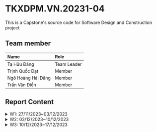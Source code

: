 # TKXDPM.VN.20231-04

This is a Capstone's source code for Software Design and Construction project

## Team member

| Name           | Role        |
| :------------- | :---------- |
| Tạ Hữu Đăng    | Team Leader |
| Trịnh Quốc Đạt | Member      |
| Ngô Hoàng Hải Đăng  | Member      |
| Trần Văn Điền  | Member      |


## Report Content

<details>
  <summary>W1: 27/11/2023~03/12/2023 </summary>
<br>
<details>
<summary>Tạ Hữu Đăng</summary>
<br>

- Assigned tasks:
  - Find content coupling
  - Find common coupling
  - ...

- Implementation details:
  - Pull Request(s): [https://github.com/dangtahuu/TKXDPM.KHMT.20231-04/pull/1]()
  - Specific implementation details: Find content and common coupling in the code base but didn't find anything

</details>

<details>
<summary>Trịnh Quốc Đạt</summary>
<br>

- Assigned tasks:
  - Find Control coupling: 

- Implementation details:
  - Pull Request(s): https://github.com/dangtahuu/TKXDPM.KHMT.20231-04/pull/2()
  - Specific implementation details:

    -Trong CartScreenHandler.java:
    
      - Phương thức **CartScreenHandle(...)** có thể được xác định mức độ coupling như sau:

        -**Control Coupling**: Gọi **homeScreenHandler.show()** khi hình ảnh aimsImage được click và gọi **requestToPlaceOrder()** khi nút **btnPlaceOrder** được click.

        -**Data Coupling**: Sử dụng dữ liệu từ **"assets/images/Logo.png"** để hiển thị hình ảnh. 

        -**Content Coupling**: Có mức độ coupling với nội dung của phương thức **homeScreenHandler.show()** và **requestToPlaceOrder()**.
      
      - Phương thức **getBController()** có thể được xác định mức độ coupling như sau:

        -**Data Coupling**: Ép kiểu kết quả của **super.getBController()** thành **ViewCartController**. 

        -**Content Coupling**: Có mức độ coupling với nội dung của lớp cơ sở (superclass) mà **getBController** kế thừa. 

      - Phương thức **requestToViewCart(...)** có thể được xác định mức độ coupling như sau:

        -**Control Coupling**: Gọi **setPreviousScreen(prevScreen)** để thiết lập giá trị cho **previousScreen**. 

        -**Data Coupling**: Gọi **setPreviousScreen(prevScreen)** để thiết lập giá trị cho **previousScreen**. 

        -**Content Coupling**: Có mức độ coupling với nội dung của phương thức **getBController().checkAvailabilityOfProduct()**. 

      - Phương thức **requestToPlaceOrder()** có thể được xác định mức độ coupling như sau:

        -**Control Coupling**: Gọi **placeOrderController.getListCartMedia().size()** để kiểm tra kích thước danh sách phương tiện trong giỏ hàng.

        -**Data Coupling**: Gọi **placeOrderController.getListCartMedia().size()** để kiểm tra kích thước danh sách phương tiện trong giỏ hàng.

        -**Content Coupling**: Có mức độ coupling với nội dung của các phương thức trong **PlaceOrderController** như **placeOrderController**.**getListCartMedia()**, **placeOrderController.placeOrder()**, và **placeOrderController.createOrder()**.

      - Phương thức **updateCart()** có thể được xác định mức độ coupling như sau:

        -**Control Coupling**: Gọi **getBController().checkAvailabilityOfProduct()** để kiểm tra sự có sẵn của sản phẩm. 

        -**Data Coupling**: Gọi **getBController().checkAvailabilityOfProduct()** để kiểm tra sự có sẵn của sản phẩm. Gọi **displayCartWithMediaAvailability()** để hiển thị giỏ hàng.

        -**Content Coupling**: Có mức độ coupling với nội dung của phương thức **getBController().checkAvailabilityOfProduct()**.

      - Phương thức **updateCartAmount()** có thể được xác định mức độ coupling như sau:

        -**Control Coupling**: Gọi **getBController().getCartSubtotal()** để lấy dữ liệu về tổng cộng giỏ hàng.

        -**Data Coupling**: Gọi **getBController().getCartSubtotal()** để lấy dữ liệu về tổng cộng giỏ hàng

        -**Content Coupling**: Có mức độ coupling với nội dung của phương thức **getBController().getCartSubtotal()**.

      - Phương thức **displayCartWithMediaAvailability()** có thể được xác định mức độ coupling như sau:

        -**Control Coupling**: Gọi **getBController().getListCartMedia()** để lấy danh sách phương tiện trong giỏ hàng sau khi kiểm tra sự có sẵn. 

        -**Data Coupling**: Gọi **getBController().getListCartMedia()** để lấy danh sách phương tiện trong giỏ hàng sau khi kiểm tra sự có sẵn.

        -**Content Coupling**: Có mức độ coupling với nội dung của lớp **MediaHandler**, đặc biệt là khi tạo một đối tượng **MediaHandler** và gọi các phương thức như **setCartMedia** và **getContent**.

    -Trong **MediaHandler.java**:

      - Phương thức **MediaHandler(...)** có thể được xác định mức độ coupling như sau:

        -**Data Coupling**: Gán giá trị của **cartScreen** bằng **cartScreen** được truyền vào. Nếu **cartScreen** là một đối tượng của một lớp cụ thể, có mức độ coupling dữ liệu.

        -**Content Coupling**: Gọi **super(screenPath)** để khởi tạo lớp cơ sở **(BaseScreenHandler)**.

      - Phương thức **setCartMedia(...)** có thể được xác định mức độ coupling như sau:

        -**Data Coupling**: Gán giá trị của **cartMedia** cho thuộc tính **cartMedia**.

        -**Content Coupling**: Gọi **setMediaInfo()** để thiết lập thông tin về phương tiện. Nếu phương thức này sử dụng hoặc ảnh hưởng đến nội dung của lớp **MediaHandler**, có mức độ coupling nội dung.

      - Phương thức **setMediaInfo()** có thể được xác định mức độ coupling như sau:

        -**Control Coupling**: Gọi **cartMedia.getMedia().getTitle()**, **cartMedia.getPrice()**, và **cartMedia.getMedia().getImageURL()** để lấy thông tin về phương tiện. Gọi **Cart.getCart().removeCartMedia(cartMedia)** để xóa phương tiện khỏi giỏ hàng.

        -**Data Coupling**: Gọi **cartMedia.getMedia().getTitle()** để lấy thông tin về tiêu đề phương tiện. Gọi **cartMedia.getPrice()** để lấy giá phương tiện. 

        -**Content Coupling**: Có mức độ coupling với các thành phần giao diện người dùng như title, price, image, và btnDelete.

      - Phương thức **initializeSpinner()** có thể được xác định mức độ coupling như sau:

        -**Control Coupling**: Gọi **cartMedia.getQuantity()** và **cartMedia.getMedia().getQuantity()** để lấy thông tin về số lượng phương tiện trong giỏ hàng và số lượng tồn kho. Gọi **cartMedia.setQuantity(numOfProd)** để cập nhật số lượng phương tiện trong giỏ hàng.

        -**Data Coupling**: Gọi **cartMedia.getQuantity()** để lấy thông tin về số lượng phương tiện trong giỏ hàng. Gọi **cartMedia.getMedia().getQuantity()** để lấy thông tin về số lượng tồn kho của phương tiện.

        -**Content Coupling**: Có mức độ coupling với các thành phần giao diện người dùng như spinnerFX, spinner, và labelOutOfStock.

    -Trong **HomeScreenHandler.java**:

      - Phương thức **HomeScreenHandler(...)** có thể được xác định mức độ coupling như sau:

        -**Control Coupling**: Gọi **super(stage, screenPath)** để gọi khởi tạo của lớp cơ sở **(BaseScreenHandler)**

      - Phương thức **show()** có thể được xác định mức độ coupling như sau:

        -**Control Coupling**: Gọi **Cart.getCart().getListMedia().size()** để lấy số lượng phương tiện trong giỏ hàng. Gọi **super.show()** để gọi phương thức show của lớp cơ sở **(BaseScreenHandler)**.

        -**Data Coupling**: Gọi **Cart.getCart().getListMedia().size()** để lấy số lượng phương tiện trong giỏ hàng. 


      - Phương thức **initialize(...)** có thể được xác định mức độ coupling như sau:

        -**Control Coupling**: Gọi **Cart.getCart().getListMedia().size()** để lấy số lượng phương tiện trong giỏ hàng. Gọi **super.show()** để gọi phương thức show của lớp cơ sở **(BaseScreenHandler)**.

        -**Data Coupling**: Gọi **Cart.getCart().getListMedia().size()** để lấy số lượng phương tiện trong giỏ hàng.

      - Phương thức **setImage()** có thể được xác định mức độ coupling như sau:

        -**Data Coupling**: Sử dụng **Configs.IMAGE_PATH** để xây dựng đường dẫn cho hình ảnh.

        -**Content Coupling**: Có mức độ coupling với các thành phần giao diện người dùng như **imsImage** và **cartImage**. 

      - Phương thức **addMediaHom(...)** có thể được xác định mức độ coupling như sau:

        -**Control Coupling**: Sử dụng items để tạo ra một bản sao của danh sách phương tiện. Sử dụng **hboxMedia.getChildren().forEach**, **vBox**.**getChildren().clear()**, **hboxMedia.getChildren().indexOf(node)**, và **vBox.getChildren().add(media.getContent())** để thực hiện các thao tác trên giao diện.
 
        -**Data Coupling**: Gọi **items.size()** để lấy số lượng phương tiện trong danh sách.

        -**Content Coupling**: Có mức độ coupling với các thành phần giao diện người dùng như **hboxMedia** và **VBox**.

      - Phương thức **addMenuItem(...)** có thể được xác định mức độ coupling như sau:

        -**Control Coupling**: Sử dụng menuButton.getItems().add(position, menuItem) để thêm một MenuItem vào menuButton.Sử dụng hboxMedia.getChildren().forEach, vBox.getChildren().clear(), và addMediaHome(filteredItems) để thực hiện các thao tác trên giao diện. 

        -**Data Coupling**: Sử dụng text, menuButton, menuButton.widthProperty(), và homeItems để tạo và cấu hình menu item.

        -**Content Coupling**: Có mức độ coupling với các thành phần giao diện người dùng như menuButton. 

    -Trong **MediaHandle.java**:

      - Phương thức **CartScreenHandle(...)** có thể được xác định mức độ coupling như sau:

        -**Control Coupling**: Sử dụng addToCartBtn.setOnMouseClicked để thiết lập sự kiện khi click vào nút "Add to Cart".

        -**Data Coupling**: Sử dụng screenPath, media, home, addToCartBtn, spinnerChangeNumber, media.getQuantity(), home.getBController(), media.getTitle(), media.getPrice(), home.getNumMediaCartLabel(), để tạo và cấu hình MediaHandler.

      - Phương thức **setMediaInfo()** có thể được xác định mức độ coupling như sau:

        -**Data Coupling**: Sử dụng media, media.getImageURL(), media.getTitle(), media.getPrice(), và media.getQuantity() để thiết lập thông tin của phương tiện.

        -**Content Coupling**: Sử dụng mediaImage, mediaTitle, mediaPrice, mediaAvail, và spinnerChangeNumber để thiết lập nội dung giao diện người dùng.


</details>

<details>
<summary>Trần Văn Điền</summary>
<br>

- Assigned tasks:
  - Find coupling trong paymentController, entity.media

- Implementation details:
  - Pull Request(s): 
  - Specific implementation details:
  1. PaymentController:
      Common Coupling :
        Class PaymentController có sử dụng các ngoại lệ như InvalidCardException, PaymentException, và UnrecognizedException từ package common.exception.

      Content Coupling :
        Phương thức getExpirationDate truy cập và xử lý nội dung của biến date.

      Control Coupling :
        Class PaymentController tương tác với InterbankSubsystem để thực hiện thanh toán thông qua gọi phương thức payOrder.

      Stamp Coupling :
        Class PaymentController sử dụng dữ liệu từ CreditCard và PaymentTransaction để thực hiện và xác nhận thanh toán.

      Data Coupling :
        Phương thức payOrder nhận dữ liệu từ các tham số như amount, contents, cardNumber, cardHolderName, expirationDate, và securityCode để thực hiện thanh toán.
  2. entity.media
      Common Coupling :
        Class Media có sử dụng Logger từ package java.util.logging để ghi log.

      Content Coupling:
        Các phương thức của class Media truy cập và thao tác nội dung của các trường như id, title, category, price, quantity, type, và imageURL.

      Control Coupling :
        Class Media tương tác với cơ sở dữ liệu thông qua các phương thức như getMediaById, getAllMedia, và updateMediaFieldById. Các phương thức này thực hiện kiểm soát cơ sở dữ liệu để truy vấn, cập nhật và lấy dữ liệu về đối tượng Media.

      Stamp Coupling :
        Class Media sử dụng AIMSDB để kết nối và thực hiện các thao tác cơ sở dữ liệu, cũng như sử dụng Utils để có được một đối tượng Logger.

      Data Coupling :
        Phương thức updateMediaFieldById nhận dữ liệu từ các tham số như tbname, id, field, và value để cập nhật dữ liệu trong cơ sở dữ liệu.
</details>

<details>
<summary>Ngô Hoàng Hải Đăng</summary>
<br>

- Assigned tasks:
  - Tìm control coupling trong file src

- Implementation details:
  - Pull Request(s): [Attach links to your pull requests here. You can attach multiple pull requests]()
  - Specific implementation details:
    ![Alt text](image.png)
    ![Alt text](image-1.png)
    ![Alt text](image-2.png)
    ![Alt text](image-3.png)
    ![Alt text](image-4.png)
</details>
</details>

<details>
  <summary>W2: 03/12/2023~10/12/2023 </summary>
<br>
<details>
<summary>Tạ Hữu Đăng</summary>
<br>
- Assigned tasks:
  - Find Cohesion trong InvoiceScreenHandler.java, MediaInvoiceScreenHandler.java, PaymentScreenHandler.java, ResultScreenHandler.java : 
- Implementation details:
  
  - Pull Request(s): [https://github.com/dangtahuu/TKXDPM.KHMT.20231-04/pull/6]()
    
  - Specific implementation details: 
  
  1. Trong InvoiceScreenHandler.java
      - Functional Cohesion: setInvoiceInfo() thực hiện các thao tác liên quan đến việc thiết lập thông tin hóa đơn. Các phương thức khác thường liên quan đến việc hiển thị hóa đơn và xác nhận thanh toán.
      - Communicational Cohesion: Có sự chia sẻ dữ liệu giữa InvoiceScreenHandler và đối tượng Invoice, cũng như giữa Invoice và Order.
      - Procedural Cohesion: Phần xử lý sự kiện confirmInvoice liên quan đến xác nhận thanh toán và hiển thị màn hình thanh toán.
      - Sequential Cohesion: Các dòng mã trong setInvoiceInfo() thực hiện các thao tác theo một thứ tự cụ thể để hiển thị thông tin hóa đơn.
  
  2. Trong MediaInvoiceScreenHandler.java
      - Functional Cohesion: Lớp này chủ yếu thực hiện các chức năng liên quan đến hiển thị thông tin về đối tượng OrderMedia trên màn hình hoá đơn.

      - Sequential Cohesion: Phương thức setMediaInfo() thực hiện các bước liên tiếp để thiết lập thông tin hình ảnh, tiêu đề, giá cả và số lượng sản phẩm.

      - Communicational Cohesion: Có sự chia sẻ dữ liệu giữa lớp MediaInvoiceScreenHandler và đối tượng OrderMedia để hiển thị thông tin chi tiết về sản phẩm trên hoá đơn.

      - Procedural Cohesion: Tất cả các phương thức của lớp này đều liên quan đến việc hiển thị thông tin và hình ảnh về đối tượng OrderMedia.

  3. Trong PaymentScreenHandler.java

        - Functional Cohesion: Lớp này chủ yếu thực hiện các chức năng liên quan đến thanh toán, bao gồm cả việc hiển thị giao diện người dùng và xử lý thanh toán thực tế thông qua PaymentController.

        - Sequential Cohesion: Các phương thức trong lớp được gọi theo một thứ tự nhất định để thực hiện quy trình thanh toán. Ví dụ, confirmToPayOrder gọi payOrder và sau đó tạo và hiển thị màn hình kết quả.

        - Communicational Cohesion: Các thành viên của lớp tương tác chủ yếu để thực hiện chức năng thanh toán và hiển thị kết quả.

  4. Trong ResultScreenHandler.java

        - Functional Cohesion: Các phương thức trong class ResultScreenHandler liên quan chặt chẽ đến việc xử lý và hiển thị kết quả màn hình.

        - Sequential Cohesion: Các phương thức và trình tự thực hiện các bước liên tục để xác nhận thanh toán và hiển thị kết quả.

        - Communicational Cohesion: Các thành phần UI (resultLabel, messageLabel, okButton) được cập nhật và tương tác chủ yếu qua các dữ liệu như result và message.

        - Temporal Cohesion: Các phương thức thường xuyên được gọi cùng nhau trong một chuỗi thời gian khi người dùng xác nhận thanh toán (confirmPayment gọi homeScreenHandler.show()).
</details>

<details>
<summary>Trịnh Quốc Đạt</summary>
<br>

- Assigned tasks:
  - Find Cohesion trong CartScreenHandler.java, cart.MediaHandler.java, HomeScreenHandler.java, home.MediaHandler.java : 

- Implementation details:
  - Pull Request(s): https://github.com/dangtahuu/TKXDPM.KHMT.20231-04/pull/5()
  - Specific implementation details: 

      1,Trong **cart.CartScreenHandler.java**:
    
      - Phương thức **CartScreenHandle(...)** có thể được xác định Cohesion như sau:

        -**Logical Cohesion**: Phương thức khởi tạo chủ yếu tập trung vào thiết lập các thành phần đồ họa (UI), đặc biệt là hình ảnh logo và xử lý sự kiện khi nút được nhấn. Điều này làm tăng mức độ logical cohesion vì nó liên quan chặt chẽ đến việc khởi tạo màn hình và xử lý các sự kiện liên quan.

        -**Functional Cohesion**: Các hành động trong phương thức chủ yếu liên quan đến việc cấu hình UI và xử lý sự kiện khi nhấn nút.

        -**Sequential Cohesion**: Các bước thực hiện theo một dãy sự kiện liên quan đến khởi tạo màn hình và xử lý sự kiện.

      - Phương thức **requestToViewCart(...)** có thể được xác định Cohesion như sau:

        -**Logical Cohesion**: Chịu trách nhiệm hiển thị giỏ hàng và xử lý việc kiểm tra sự có sẵn của sản phẩm trong giỏ hàng. Điều này tăng mức độ logical cohesion vì nó liên quan chặt chẽ đến việc hiển thị giỏ hàng và xử lý các kiểm tra.

        -**Functional Cohesion**: Các hành động trong phương thức chủ yếu liên quan đến việc hiển thị giỏ hàng và kiểm tra sự có sẵn của sản phẩm.


      - Phương thức **requestToPlaceOrder(...)** có thể được xác định Cohesion như sau:

        -**Logical Cohesion**: Phương thức chịu trách nhiệm cho quy trình đặt hàng, kiểm tra có sẵn của sản phẩm và hiển thị màn hình vận chuyển. Điều này tăng mức độ logical cohesion vì nó liên quan chặt chẽ đến quy trình đặt hàng.

        -**Functional Cohesion**: Các hành động trong phương thức chủ yếu liên quan đến việc hiển thị giỏ hàng và kiểm tra sự có sẵn của sản phẩm.


      - Phương thức **requestToPlaceOrder(...)** có thể được xác định Cohesion như sau:

        -**Logical Cohesion**: Phương thức chịu trách nhiệm cho quy trình đặt hàng, kiểm tra có sẵn của sản phẩm và hiển thị màn hình vận chuyển. Điều này tăng mức độ logical cohesion vì nó liên quan chặt chẽ đến quy trình đặt hàng.

        -**Functional Cohesion**: Các hành động trong phương thức chủ yếu liên quan đến quy trình đặt hàng và hiển thị màn hình vận chuyển.


      - Phương thức **updateCart(...)** có thể được xác định Cohesion như sau:

        -**Logical Cohesion**: Chịu trách nhiệm kiểm tra lại sự có sẵn của sản phẩm trong giỏ hàng và hiển thị lại giỏ hàng. Điều này tăng mức độ logical cohesion vì nó liên quan chặt chẽ đến việc kiểm tra và hiển thị giỏ hàng.

        -**Functional Cohesion**: Các hành động trong phương thức chủ yếu liên quan đến việc kiểm tra và hiển thị giỏ hàng.


      - Phương thức **updateCartAmount(...)** có thể được xác định Cohesion như sau:

        -**Logical Cohesion**: Chịu trách nhiệm tính toán và cập nhật các số liệu về giỏ hàng như tổng giá trị, thuế VAT, và tổng cộng. Điều này tăng mức độ logical cohesion vì nó liên quan chặt chẽ đến cập nhật các số liệu giỏ hàng.

        -**Functional Cohesion**: Các hành động trong phương thức chủ yếu liên quan đến việc tính toán và cập nhật các số liệu giỏ hàng.


      - Phương thức **displayCartWithMediaAvailability(...)** có thể được xác định Cohesion như sau:

        -**Logical Cohesion**: Chịu trách nhiệm hiển thị danh sách sản phẩm trong giỏ hàng và cập nhật số liệu liên quan. Điều này tăng mức độ logical cohesion vì nó liên quan chặt chẽ đến việc hiển thị giỏ hàng và cập nhật số liệu.

        -**Functional Cohesion**: Các hành động trong phương thức chủ yếu liên quan đến việc hiển thị giỏ hàng và cập nhật số liệu.

    2, Trong **cart.MediaHandler.java**:

      - Phương thức **MediaHandler(...)** có thể được xác định Cohesion như sau:

        -**Logical Cohesion**: Phương thức khởi tạo chủ yếu tập trung vào thiết lập các thành phần đồ họa (UI) của một phần tử truyền thông trên màn hình giỏ hàng. Điều này tăng mức độ logical cohesion vì nó liên quan chặt chẽ đến việc khởi tạo và hiển thị một phần tử truyền thông trong giỏ hàng.

        -**Functional Cohesion**: Các hành động trong phương thức chủ yếu liên quan đến việc cấu hình UI và khởi tạo các thành phần.


      - Phương thức **CartScreenHandle(...)** có thể được xác định Cohesion như sau:

        -**Logical Cohesion**: 

        -**Functional Cohesion**: 

        -**Sequential Cohesion**: 

      - Phương thức **setCartMedia(...)** có thể được xác định Cohesion như sau:

        -**Logical Cohesion**: Chịu trách nhiệm gán một CartMedia cụ thể cho MediaHandler và gọi setMediaInfo để hiển thị thông tin của nó. Điều này tăng mức độ logical cohesion vì nó liên quan chặt chẽ đến việc gán và hiển thị thông tin của CartMedia.

        -**Functional Cohesion**: Các hành động trong phương thức chủ yếu liên quan đến việc gán CartMedia và hiển thị thông tin của nó.


      - Phương thức **setMediaInfo(...)** có thể được xác định Cohesion như sau:

        -**Logical Cohesion**: Chịu trách nhiệm thiết lập thông tin cơ bản của CartMedia như tiêu đề, giá, và hình ảnh, sau đó gọi initializeSpinner để cấu hình spinner và nút xóa. Điều này tăng mức độ logical cohesion vì nó liên quan chặt chẽ đến việc hiển thị thông tin và cấu hình các thành phần khác.

        -**Functional Cohesion**: Các hành động trong phương thức chủ yếu liên quan đến việc thiết lập thông tin và cấu hình spinner.


      - Phương thức **initializeSpinner(...)** có thể được xác định Cohesion như sau:

        -**Logical Cohesion**: Chịu trách nhiệm khởi tạo và cấu hình Spinner để cho phép người dùng chọn số lượng sản phẩm. Điều này tăng mức độ logical cohesion vì nó liên quan chặt chẽ đến việc khởi tạo và cấu hình spinner.

        -**Functional Cohesion**: Các hành động trong phương thức chủ yếu liên quan đến việc khởi tạo và cấu hình spinner.

    3,Trong **home.HomeScreenHandler.java**:

      - Phương thức **HomeScreenHandler(...)** có thể được xác định Cohesion như sau:

        -**Logical Cohesion**: Phương thức khởi tạo chủ yếu tập trung vào việc thiết lập các thành phần giao diện và khởi tạo dữ liệu ban đầu. Điều này tăng mức độ logical cohesion vì nó liên quan chặt chẽ đến quá trình khởi tạo màn hình chính của ứng dụng.

        -**Functional Cohesion**: Các hành động trong phương thức chủ yếu liên quan đến việc cấu hình UI và khởi tạo dữ liệu.


      - Phương thức **getNumMediaCartLabel(...)** có thể được xác định Cohesion như sau:

        -**Logical Cohesion**: Chịu trách nhiệm trả về nhãn hiển thị số lượng sản phẩm trong giỏ hàng. Điều này tăng mức độ logical cohesion vì nó liên quan chặt chẽ đến việc hiển thị thông tin về giỏ hàng.

        -**Functional Cohesion**: Các hành động trong phương thức chủ yếu liên quan đến việc trả về một thành phần giao diện cụ thể.


      - Phương thức **getBController(...)** có thể được xác định Cohesion như sau:

        -**Logical Cohesion**: Trả về đối tượng HomeController được gán cho BaseController của HomeScreenHandler. Điều này tăng mức độ logical cohesion vì nó liên quan chặt chẽ đến việc nhận HomeController.

        -**Functional Cohesion**: Các hành động trong phương thức chủ yếu liên quan đến việc trả về một đối tượng HomeController.


      - Phương thức **show(...)** có thể được xác định Cohesion như sau:

        -**Logical Cohesion**: Chịu trách nhiệm hiển thị màn hình chính và cập nhật số lượng sản phẩm trong giỏ hàng. Điều này tăng mức độ logical cohesion vì nó liên quan chặt chẽ đến việc hiển thị thông tin và cập nhật giỏ hàng.

        -**Functional Cohesion**: Các hành động trong phương thức chủ yếu liên quan đến việc hiển thị màn hình và cập nhật giỏ hàng.


      - Phương thức **initializeSpinner(...)** có thể được xác định Cohesion như sau:

        -**Logical Cohesion**: 

        -**Functional Cohesion**: 

        -**Sequential Cohesion**: 

      - Phương thức **initialize(...)** có thể được xác định Cohesion như sau:

        -**Logical Cohesion**: Phương thức initialize chịu trách nhiệm khởi tạo màn hình, tải danh sách phương tiện, và cấu hình sự kiện cho các phần tử giao diện. Điều này tăng mức độ logical cohesion vì nó liên quan chặt chẽ đến việc khởi tạo màn hình và xử lý sự kiện.

        -**Functional Cohesion**: Các hành động trong phương thức chủ yếu liên quan đến việc khởi tạo màn hình và xử lý sự kiện.


      - Phương thức **setImage(...)** có thể được xác định Cohesion như sau:

        -**Logical Cohesion**: 

        -**Functional Cohesion**: 

        -**Sequential Cohesion**: 

      - Phương thức **initializeSpinner(...)** có thể được xác định Cohesion như sau:

        -**Logical Cohesion**: Chịu trách nhiệm cập nhật hình ảnh cho ImageView được sử dụng trong màn hình. Điều này tăng mức độ logical cohesion vì nó liên quan chặt chẽ đến việc cập nhật hình ảnh.

        -**Functional Cohesion**: Các hành động trong phương thức chủ yếu liên quan đến việc cập nhật hình ảnh.


      - Phương thức **addMediaHome(...)** có thể được xác định Cohesion như sau:

        -**Logical Cohesion**: Chịu trách nhiệm thêm các mục phương tiện vào màn hình chính. Điều này tăng mức độ logical cohesion vì nó liên quan chặt chẽ đến việc thêm mục phương tiện vào màn hình.

        -**Functional Cohesion**: Các hành động trong phương thức chủ yếu liên quan đến việc thêm mục phương tiện vào màn hình.


      - Phương thức **addMenuItem(...)** có thể được xác định Cohesion như sau:

        -**Logical Cohesion**: Chịu trách nhiệm thêm các mục menu vào SplitMenuButton để lọc các phương tiện. Điều này tăng mức độ logical cohesion vì nó liên quan chặt chẽ đến việc thêm mục menu và lọc danh sách phương tiện.

        -**Functional Cohesion**: Các hành động trong phương thức chủ yếu liên quan đến việc thêm mục menu và lọc danh sách phương tiện.

    4,Trong **home.MediaHandle.java**:
        
      - Phương thức **MediaHandler(...)** có thể được xác định Cohesion như sau:

        -**Logical Cohesion**: Phương thức khởi tạo chủ yếu tập trung vào việc thiết lập các thành phần giao diện, khởi tạo dữ liệu, và xử lý sự kiện khi người dùng thêm phương tiện vào giỏ hàng. Điều này tăng mức độ logical cohesion vì nó liên quan chặt chẽ đến việc hiển thị thông tin phương tiện và xử lý thêm vào giỏ hàng.

        -**Functional Cohesion**: Các hành động trong phương thức chủ yếu liên quan đến việc khởi tạo giao diện và xử lý sự kiện.


      - Phương thức **getMedia(...)** có thể được xác định Cohesion như sau:

        -**Logical Cohesion**: Trả về đối tượng phương tiện liên quan đến MediaHandler. Điều này tăng mức độ logical cohesion vì nó liên quan chặt chẽ đến việc nhận đối tượng phương tiện.

        -**Functional Cohesion**: Các hành động trong phương thức chủ yếu liên quan đến việc trả về đối tượng phương tiện.


      - Phương thức **setMediaInfo(...)** có thể được xác định Cohesion như sau:

        -**Logical Cohesion**: Phương thức chịu trách nhiệm cập nhật thông tin về phương tiện trên giao diện người dùng. Điều này tăng mức độ logical cohesion vì nó liên quan chặt chẽ đến việc cập nhật giao diện và hiển thị thông tin phương tiện.

        -**Functional Cohesion**: Các hành động trong phương thức chủ yếu liên quan đến việc cập nhật thông tin và hiển thị giao diện.


      - Phương thức **addToCartBtn(...)** có thể được xác định Cohesion như sau:

        -**Logical Cohesion**: Sự kiện chịu trách nhiệm xử lý thêm phương tiện vào giỏ hàng khi người dùng nhấp vào nút "Thêm vào giỏ hàng". Điều này tăng mức độ logical cohesion vì nó liên quan chặt chẽ đến việc xử lý thêm vào giỏ hàng.

        -**Functional Cohesion**: Các hành động trong sự kiện chủ yếu liên quan đến việc kiểm tra và thêm phương tiện vào giỏ hàng.


      
</details>
<details>
<summary>Trần Văn Điền</summary>
<br>

- Assigned tasks:
  - Find coupling trong entity.media, paymentController

- Implementation details:
  - Pull Request(s): 
  - Specific implementation details:
  1. PaymentController:
      Functional Cohesion:
        Các phương thức trong class tập trung vào chức năng cụ thể như getExpirationDate để xác thực và định dạng ngày hết hạn thẻ, và payOrder để thực hiện thanh toán.

      Sequential Cohesion:
        Các phương thức thường được gọi theo một thứ tự nhất định để thực hiện quy trình thanh toán, từ việc xác thực thông tin thẻ đến gọi dịch vụ thanh toán.

      Communicational Cohesion :
        Các thành viên của class tương tác để thực hiện một số chức năng cụ thể, như việc gửi thông tin thanh toán đến subsystem InterbankSubsystem.
  2. entity.media
      Functional Cohesion :
        Các phương thức trong class thường tập trung vào một chức năng cụ thể như lấy dữ liệu từ cơ sở dữ liệu (getMediaById, getAllMedia), cập nhật dữ liệu trong cơ sở dữ liệu (updateMediaFieldById), và các phương thức getter và setter.

      Sequential Cohesion:
        Các phương thức thường được gọi theo một thứ tự nhất định để thực hiện các bước của quy trình, chẳng hạn như lấy dữ liệu từ cơ sở dữ liệu, xử lý dữ liệu và cập nhật dữ liệu.

      Communicational Cohesion :
        Các thành viên của class tương tác để thực hiện một số chức năng cụ thể, như trao đổi thông tin với cơ sở dữ liệu và thao tác với dữ liệu đối tượng Media.

      Procedural Cohesion :
        Các phương thức trong class thường thực hiện các bước liên tiếp để đạt được một mục tiêu chức năng nhất định.

      Temporal Cohesion :
        Các phương thức được gọi cùng một lúc để thực hiện một số chức năng trong khoảng thời gian ngắn, như khi lấy dữ liệu từ cơ sở dữ liệu và cập nhật thông tin trạng thái.
</details>
<details>
<summary>Ngô Hoàng Hải Đăng</summary>
<br>

- Assigned tasks:
  - Find cohesion và coupling trong views/screen/shippingpayment, views/screen/invoice

</details>

</details>

<details>
  <summary>W3: 10/12/2023~17/12/2023 </summary>
<br>

<details>
<summary>Tạ Hữu Đăng</summary>
<br>

- Assigned tasks:
  - Tìm các nguyên tắc SOLID trong InvoiceScreenHandler.java, MediaInvoiceScreenHandler.java, PaymentScreenHandler.java, ResultScreenHandler.java :
- Implementation details:
  - Pull Request:
  - Specific implementation details:

    1. Trong InvoiceScreenHandler.java
       - Single Responsibility Principle (SRP):
          Lớp InvoiceScreenHandler có trách nhiệm hiển thị và xử lý sự kiện liên quan đến hóa đơn (invoice). Nó thực hiện các nhiệm vụ liên quan đến giao diện người dùng và xử lý sự kiện, không chia sẻ nhiều lý do để thay đổi.
        - Open/Closed Principle (OCP):
          Mã có thể mở rộng để hỗ trợ các chức năng mới mà không cần sửa đổi mã hiện tại, ví dụ như thêm các phương thức mới.
        - Liskov Substitution Principle (LSP):
          Không có biểu hiện rõ ràng của việc thay thế đối tượng của lớp con cho đối tượng của lớp cha trong đoạn mã.
        - Interface Segregation Principle (ISP):
          Trong đoạn mã này, không có sự áp dụng rõ ràng của ISP vì không có interface nào được triển khai.
        -  Dependency Inversion Principle (DIP):
          Mã sử dụng dependency injection trong constructor để tránh sự phụ thuộc cứng vào cụm từ new. Tuy nhiên, còn một số mối quan hệ chặt chẽ (coupling) với các lớp cụ thể như PaymentScreenHandler và PaymentController.

    2. Trong MediaInvoiceScreenHandler.java
        - Single Responsibility Principle (SRP):
          Lớp MediaInvoiceScreenHandler chủ yếu tập trung vào hiển thị thông tin của một đối tượng OrderMedia và không thực hiện quá nhiều nhiệm vụ. Tuy nhiên, nếu việc hiển thị và việc xử lý hình ảnh có thể được chia thành các lớp riêng biệt, đó sẽ là một cải thiện.
        - Open/Closed Principle (OCP):
          Hiện tại, lớp không có mở rộng nhiều để hỗ trợ các chức năng mới, nhưng có thể mở rộng bằng cách thêm các phương thức mới hoặc tách các phương thức hiện tại thành các lớp riêng biệt nếu cần thiết.
        - Liskov Substitution Principle (LSP):
          Lớp MediaInvoiceScreenHandler không chứa sự thay thế đối tượng của lớp cha, nhưng nó là một ví dụ của việc sử dụng một đối tượng OrderMedia thay vì Media.
        - Dependency Inversion Principle (DIP):
          Lớp MediaInvoiceScreenHandler sử dụng abstraction thông qua OrderMedia, tuy nhiên, còn phụ thuộc chặt chẽ vào Image và các thành phần FXML.
    3. Trong PaymentScreenHandler.java
        - Single Responsibility Principle (SRP):
          Lớp PaymentScreenHandler có trách nhiệm quản lý giao diện người dùng, xử lý sự kiện, và thực hiện thanh toán. Có thể cân nhắc chia thành các lớp riêng biệt để tăng tính phân loại.
        - Open/Closed Principle (OCP):
          Hiện tại, lớp không có đặc điểm rõ ràng của việc mở rộng hoặc đóng cửa.
        - Liskov Substitution Principle (LSP):
          Lớp PaymentScreenHandler sử dụng một đối tượng Invoice, thuộc lớp con của Cart. Các đối tượng có thể thay thế mà không làm thay đổi tính đúng đắn của chương trình.
        - Dependency Inversion Principle (DIP):
          Lớp PaymentScreenHandler sử dụng abstraction thông qua Invoice và PaymentController

    4. Trong ResultScreenHandler.java
        - Single Responsibility Principle (SRP):
          Lớp ResultScreenHandler có nhiệm vụ chủ yếu là hiển thị kết quả và thông báo, không thực hiện nhiều nhiệm vụ khác. Tuy nhiên, có thể cần phân chia thành các lớp nhỏ hơn nếu có thêm chức năng được thêm vào.
        - Open/Closed Principle (OCP):
          Hiện tại, lớp không có đặc điểm rõ ràng của việc mở rộng hoặc đóng cửa.
        - Liskov Substitution Principle (LSP):
          Lớp ResultScreenHandler không có sự thay thế đối tượng của lớp cha, nhưng nó có thể hiển thị thông tin từ các lớp khác (đối với homeScreenHandler).
        - Dependency Inversion Principle (DIP):
          Lớp này không thể xác định mức độ tuân thủ DIP mà không biết về cách BaseScreenHandler, Stage, và homeScreenHandler được triển khai.
</details>
<details>
<summary>Trịnh Quốc Đạt</summary>
<br>

- Assigned tasks:
  - Tìm các nguyên tắc SOLID trong CartScreenHandler.java, cart.MediaHandler.java, HomeScreenHandler.java, home.MediaHandler.java : 

- Implementation details:
  - Pull Request(s): https://github.com/dangtahuu/TKXDPM.KHMT.20231-04/pull/8()
  - Specific implementation details: 

      1,Trong **cart.CartScreenHandler.java**:
    
      - Nguyên tắc Đơn Trách Nhiệm (Single Responsibility Principle - SRP):

        -Class CartScreenHandler có trách nhiệm quản lý giao diện người dùng của màn hình giỏ hàng.

        -Nó thực hiện các nhiệm vụ như hiển thị giỏ hàng, xử lý sự kiện nhấp chuột, và tương tác với các controller khác như PlaceOrderController và ViewCartController.

      - Nguyên tắc Mở Rộng/Đóng Gói (Open/Closed Principle - OCP):

        -Class này có thể được mở rộng để thêm các chức năng mới mà không cần sửa đổi mã nguồn hiện tại. Các phương thức như requestToPlaceOrder và updateCartAmount có thể được mở rộng bằng cách thêm mã nguồn mới mà không làm ảnh hưởng đến phần còn lại của lớp.

      - Nguyên tắc Thay Thế Liskov (Liskov Substitution Principle - LSP):

        -Class CartScreenHandler sử dụng một số controller khác nhau (PlaceOrderController, ViewCartController) mà không làm thay đổi đồng thời tính đúng đắn của chương trình.

      - Nguyên tắc Phân Chia Giao Diện (Interface Segregation Principle - ISP):

        -Class này không thực hiện giao diện nào, nhưng nếu có các giao diện liên quan, bạn nên chia thành các giao diện nhỏ hơn, chứa các phương thức cần thiết cho từng loại lớp sử dụng chúng.

      - Nguyên tắc Đảo Ngược Phụ Thuộc (Dependency Inversion Principle - DIP):

        -Class CartScreenHandler không trực tiếp tạo đối tượng PlaceOrderController. Thay vào đó, nó nhận một đối tượng đã được tạo từ bên ngoài và sử dụng nó.

    2, Trong **cart.MediaHandler.java**:

      - Nguyên tắc Đơn Trách Nhiệm (Single Responsibility Principle - SRP):

        -Class MediaHandler có trách nhiệm hiển thị thông tin về một sản phẩm trên giao diện người dùng (setMediaInfo), quản lý sự kiện khi số lượng sản phẩm thay đổi (initializeSpinner), và xử lý sự kiện khi người dùng muốn xóa sản phẩm khỏi giỏ hàng (btnDelete.setOnMouseClicked).

      - Nguyên tắc Mở Rộng/Đóng Gói (Open/Closed Principle - OCP):

        -Class này có thể được mở rộng bằng cách thêm các chức năng mới mà không làm thay đổi mã nguồn hiện tại. Các phương thức như initializeSpinner có thể được mở rộng để thêm các tính năng mới liên quan đến việc quản lý số lượng sản phẩm.

      - Nguyên tắc Thay Thế Liskov (Liskov Substitution Principle - LSP):

        -Class này sử dụng một instance của CartScreenHandler mà không làm thay đổi tính đúng đắn của chương trình.

      - Nguyên tắc Phân Chia Giao Diện (Interface Segregation Principle - ISP):

        -Class này không thực hiện bất kỳ giao diện nào.

      - Nguyên tắc Đảo Ngược Phụ Thuộc (Dependency Inversion Principle - DIP):

        -Class này không tạo trực tiếp đối tượng nào mà sử dụng một đối tượng đã được tạo từ bên ngoài (CartScreenHandler).

    3,Trong **home.HomeScreenHandler.java**:

      - Nguyên tắc Đơn Trách Nhiệm (Single Responsibility Principle - SRP):

        -Class này có trách nhiệm hiển thị giao diện người dùng cho màn hình chính (show, initialize, setImage, addMediaHome, addMenuItem). Nó cũng xử lý sự kiện khi người dùng nhấp chuột vào ảnh mục tiêu (aimsImage) và ảnh giỏ hàng (cartImage).

        -Ngoài ra, nó cũng quản lý số lượng sản phẩm trong giỏ hàng (numMediaInCart).

      - Nguyên tắc Mở Rộng/Đóng Gói (Open/Closed Principle - OCP):

        -Class này có thể mở rộng bằng cách thêm các chức năng mới mà không làm thay đổi mã nguồn hiện tại. Các phương thức như addMediaHome có thể được mở rộng để hỗ trợ các tính năng mới liên quan đến hiển thị sản phẩm trên màn hình chính.

      - Nguyên tắc Thay Thế Liskov (Liskov Substitution Principle - LSP):

        -Class này sử dụng một instance của HomeController và ViewCartController mà không làm thay đổi tính đúng đắn của chương trình.

      - Nguyên tắc Phân Chia Giao Diện (Interface Segregation Principle - ISP):

        -Class này không thực hiện giao diện nào.

      - Nguyên tắc Đảo Ngược Phụ Thuộc (Dependency Inversion Principle - DIP):

        -Class này không trực tiếp tạo đối tượng của HomeController và ViewCartController, mà là sử dụng chúng thông qua setBController.

    4,Trong **home.MediaHandle.java**:
        
      - Nguyên tắc Đơn Trách Nhiệm (Single Responsibility Principle - SRP):

        -Class này có trách nhiệm hiển thị thông tin chi tiết về một sản phẩm truyền vào (media). Nó cũng xử lý sự kiện khi người dùng nhấp vào nút "Add to Cart" (addToCartBtn).


      - Nguyên tắc Mở Rộng/Đóng Gói (Open/Closed Principle - OCP):

        -Class này có thể được mở rộng để thêm các chức năng mới mà không cần sửa đổi mã nguồn hiện tại. Các phương thức như setMediaInfo có thể được mở rộng để hỗ trợ các loại phương tiện mới hoặc các thuộc tính mới của phương tiện.

      - Nguyên tắc Thay Thế Liskov (Liskov Substitution Principle - LSP):

        -Class này sử dụng HomeScreenHandler mà không làm thay đổi tính đúng đắn của chương trình.

      - Nguyên tắc Phân Chia Giao Diện (Interface Segregation Principle - ISP):

        -Class này không thực hiện bất kỳ giao diện nào.

      - Nguyên tắc Đảo Ngược Phụ Thuộc (Dependency Inversion Principle - DIP):

        -Class này không trực tiếp tạo đối tượng HomeController và ViewCartController, mà là sử dụng chúng thông qua home.

</details>

<details>
<summary>Trần Văn Điền</summary>
<br>

- Assigned tasks:
  - Tìm nguyên tắc SOLID trong entity.media, Book, CD, DVD, paymentController

- Implementation details:
  - Pull Request(s): 
  - Specific implementation details:
  1. PaymentController:
      Single Responsibility Principle (SRP):
        Class PaymentController tập trung vào việc quản lý thanh toán và tương tác với InterbankSubsystem. Tuy nhiên, có thể có một số phương thức như getExpirationDate thực hiện nhiệm vụ kiểm tra và xử lý ngày hết hạn thẻ, mà có thể được chuyển sang một lớp hoặc phương thức riêng.

      Open/Closed Principle (OCP):
        Không có dấu hiệu rõ ràng về việc mở rộng hoặc đóng gói trong đoạn mã. Điều này có thể được cải thiện bằng cách sử dụng các giao diện và thiết kế theo hướng có thể mở rộng.

      Liskov Substitution Principle (LSP):
        Không có vấn đề rõ ràng về nguyên tắc này trong đoạn mã.

      Interface Segregation Principle (ISP):
        Class này không triển khai giao diện nào, và với số lượng phương thức hiện tại, không có vấn đề lớn về ISP.

      Dependency Inversion Principle (DIP):
        Class sử dụng InterbankSubsystem thông qua việc tạo đối tượng, nhưng có thể được cải thiện bằng cách sử dụng dependency injection, chẳng hạn qua constructor.
  2. entity.media
      Single Responsibility Principle (SRP):
        Class Media chịu trách nhiệm về việc tương tác với cơ sở dữ liệu (AIMSDB) và ghi log bằng cách sử dụng Logger. Tính năng này có vẻ không liên quan và có thể được tách thành các lớp riêng biệt.

      Open/Closed Principle (OCP):
        Không có dấu hiệu rõ ràng về việc mở rộng hoặc đóng gói trong đoạn mã. Điều này có thể được cải thiện bằng cách sử dụng các giao diện (interfaces) và thiết kế theo hướng có thể mở rộng.

      Liskov Substitution Principle (LSP):
        Không có vấn đề về nguyên tắc này trong đoạn mã.

      Interface Segregation Principle (ISP):
        Class Media không triển khai giao diện nào, nhưng nếu chia thành các phương thức có liên quan vào các giao diện nhỏ hơn có thể làm cho mã nguồn linh hoạt hơn.

      Dependency Inversion Principle (DIP):
        Có sử dụng AIMSDB và Utils thông qua việc tạo đối tượng, nhưng có thể được cải thiện bằng cách sử dụng dependency injection (cụ thể là qua constructor).
  3. entity.Book
      Single Responsibility Principle (SRP):
        Class Book có vẻ tập trung vào quản lý thông tin của một cuốn sách, và nói chung, không có biểu hiện rõ ràng về việc vi phạm SRP. Tuy nhiên, có thể xem xét chia thành các lớp con chuyên biệt hơn cho việc quản lý dữ liệu từ các bảng khác nhau trong cơ sở dữ liệu.

      Open/Closed Principle (OCP):
        Class này mở rộng từ lớp Media, có nghĩa là có khả năng mở rộng và thêm các tính năng mới mà không cần sửa đổi mã nguồn của lớp cha.

      Liskov Substitution Principle (LSP):
        Class Book thực hiện phương thức getMediaById từ lớp cha Media và không có vấn đề rõ ràng về nguyên tắc này.

      Interface Segregation Principle (ISP):
        Class này không triển khai giao diện nào, và với số lượng phương thức hiện tại, không có vấn đề lớn về ISP.

      Dependency Inversion Principle (DIP):
        Class này sử dụng AIMSDB thông qua việc tạo đối tượng. Có thể cải thiện bằng cách sử dụng dependency injection để chuyển AIMSDB vào qua constructor.  
  4. entity.CD
      Single Responsibility Principle (SRP):
        Class CD có vẻ tập trung vào quản lý thông tin của một đĩa CD và không có biểu hiện rõ ràng về việc vi phạm SRP. Tuy nhiên, có thể xem xét chia thành các lớp con chuyên biệt hơn cho việc quản lý dữ liệu từ các bảng khác nhau trong cơ sở dữ liệu.

      Open/Closed Principle (OCP):
        Class này mở rộng từ lớp Media, có nghĩa là có khả năng mở rộng và thêm các tính năng mới mà không cần sửa đổi mã nguồn của lớp cha.

      Liskov Substitution Principle (LSP):
        Class CD thực hiện phương thức getMediaById từ lớp cha Media và không có vấn đề rõ ràng về nguyên tắc này.

      Interface Segregation Principle (ISP):
        Class này không triển khai giao diện nào, và với số lượng phương thức hiện tại, không có vấn đề lớn về ISP.

      Dependency Inversion Principle (DIP):
        Class này không sử dụng trực tiếp các phụ thuộc cụ thể (ví dụ: database connection) mà thông qua lớp cha Media. Điều này làm tăng tính linh hoạt và giảm sự phụ thuộc vào chi tiết cụ thể.
  5. entity.DVD
      Single Responsibility Principle (SRP):
        Class DVD tập trung vào quản lý thông tin của một đĩa DVD và không có biểu hiện rõ ràng về việc vi phạm SRP. Tuy nhiên, có thể xem xét chia thành các lớp con chuyên biệt hơn cho việc quản lý dữ liệu từ các bảng khác nhau trong cơ sở dữ liệu.
      Open/Closed Principle (OCP):
        Class này mở rộng từ lớp Media, có nghĩa là có khả năng mở rộng và thêm các tính năng mới mà không cần sửa đổi mã nguồn của lớp cha.

      Liskov Substitution Principle (LSP):
        Class DVD thực hiện phương thức getMediaById từ lớp cha Media và không có vấn đề rõ ràng về nguyên tắc này.

      Interface Segregation Principle (ISP):
        Class này không triển khai giao diện nào, và với số lượng phương thức hiện tại, không có vấn đề lớn về ISP.

      Dependency Inversion Principle (DIP):
        Class này không sử dụng trực tiếp các phụ thuộc cụ thể (ví dụ: database connection) mà thông qua lớp cha Media. Điều này làm tăng tính linh hoạt và giảm sự phụ thuộc vào chi tiết cụ thể
</details>

<details>
<summary>Ngô Hoàng Hải Đăng</summary>
<br>

- Assigned tasks:
 - Tìm SOLID trong folder entity/order
 - Gồm 2 file Order.java và OrderMedia.java
  1. Trong file Order.java: Trong đoạn mã này, chúng ta có một lớp OrderMedia đại diện cho việc đặt hàng cho các đơn vị của Media. Để xem xét việc áp dụng nguyên tắc SOLID:
  - Single Responsibility Principle (Nguyên tắc Đơn trách nhiệm): Lớp OrderMedia có trách nhiệm quản lý thông tin đặt hàng, bao gồm Media, quantity, và price. Nó không có vẻ quá phức tạp và có thể coi là đang tuân theo nguyên tắc này.
  - Open/Closed Principle (Nguyên tắc Mở rộng đóng cửa): Lớp này có thể cần sự mở rộng trong tương lai nếu có yêu cầu mới liên quan đến đơn hàng của Media. Tuy nhiên, việc mở rộng có thể gây ra sửa đổi trong lớp hiện tại (ví dụ: thêm thuộc tính mới hoặc phương thức). Có thể cần xem xét cách để thiết kế sao cho lớp này không cần phải sửa đổi khi có yêu cầu mở rộng.
  - Liskov Substitution Principle (Nguyên tắc Thay thế Liskov): Lớp này không kế thừa từ lớp nào khác, vì vậy không có vấn đề về nguyên tắc này.
  - Interface Segregation Principle (Nguyên tắc Phân chia Giao diện): Lớp này không triển khai giao diện nào, vì vậy không có vấn đề liên quan đến việc phân chia giao diện.
  - Dependency Inversion Principle (Nguyên tắc Đảo ngược phụ thuộc): Lớp OrderMedia sử dụng Media như một phần của dữ liệu của nó. Tuy nhiên, không có một mức độ phức tạp cao về phụ thuộc. Tuy nhiên, nếu Media là một interface hoặc abstract class, thì nguyên tắc này có thể được áp dụng tốt hơn.
  2. Trong file OrderMedia.java:
  - Single Responsibility Principle (Nguyên tắc Đơn trách nhiệm): Lớp này có nhiều trách nhiệm bao gồm quản lý thông tin đơn hàng, thêm/xóa sản phẩm, tính toán tổng giá trị đơn hàng và quản lý thông tin vận chuyển. Điều này có thể làm cho lớp trở nên quá tải với nhiều trách nhiệm và không tuân theo nguyên tắc SRP.
  - Open/Closed Principle (Nguyên tắc Mở rộng đóng cửa): Lớp này có thể cần được mở rộng nếu có yêu cầu mới, ví dụ: thêm tính năng mới cho đơn hàng. Việc thêm mới có thể yêu cầu sửa đổi trong lớp này, không tuân theo nguyên tắc OCP.
  - Liskov Substitution Principle (Nguyên tắc Thay thế Liskov): Lớp này không kế thừa từ lớp nào khác, vì vậy không có vấn đề liên quan đến nguyên tắc này.
  - Interface Segregation Principle (Nguyên tắc Phân chia Giao diện): Lớp này không triển khai giao diện, vì vậy không có vấn đề liên quan đến nguyên tắc này.
  - ependency Inversion Principle (Nguyên tắc Đảo ngược phụ thuộc): Lớp này phụ thuộc trực tiếp vào OrderMedia, Configs và các kiểu dữ liệu cụ thể như List và HashMap, không sử dụng các abstraction hoặc interface. Điều này có thể làm cho việc thay đổi và bảo trì khó khăn khi có sự thay đổi trong các đối tượng phụ thuộc.
  
---
ngohoanghaidang
<details>
  <summary>W3: 10/12/2023~17/12/2023 </summary>
<br>
<details>
<summary>Ngô Hoàng Hải Đăng</summary>
<br>

- Assigned tasks:
 - Tìm SOLID trong folder entity/order
 - SOLID là một nguyên tắc quan trọng trong lập trình hướng đối tượng được đưa ra bởi Robert C. Martin, giúp xây dựng các hệ thống phần mềm linh hoạt, dễ bảo trì và mở rộng. Đây là một tập hợp các nguyên tắc thiết kế phần mềm, mỗi chữ cái đề cập đến một nguyên tắc cụ thể trong đó
 - S - Single Responsibility Principle (Nguyên tắc Đơn trách nhiệm): Một lớp chỉ nên có một lý do để thay đổi. Điều này đảm bảo rằng mỗi lớp hoặc module chỉ chịu trách nhiệm cho một nhiệm vụ cụ thể duy nhất, giúp dễ dàng bảo trì và mở rộng.
 - O - Open/Closed Principle (Nguyên tắc Mở rộng đóng cửa): Mã nguồn phải được thiết kế sao cho có thể mở rộng (extendable) mà không cần phải sửa đổi mã nguồn gốc (closed). Điều này thúc đẩy việc sử dụng kế thừa, giao diện, và việc triển khai lớp cũng như tránh sửa đổi mã nguồn hiện có mỗi khi cần mở rộng tính năng mới.
 - L - Liskov Substitution Principle (Nguyên tắc Thay thế Liskov): Đối tượng của một lớp con có thể thay thế hoàn toàn đối tượng của lớp cơ sở mà không làm thay đổi tính đúng đắn của chương trình. Điều này đảm bảo tính nhất quán và đúng đắn khi kế thừa.
 - I - Interface Segregation Principle (Nguyên tắc Phân chia Giao diện): Nguyên tắc này khuyến khích việc chia nhỏ các giao diện thành các giao diện nhỏ hơn, cụ thể hơn, để các lớp chỉ phải triển khai các phần của giao diện mà chúng cần. Điều này giúp tránh việc lớp cài đặt phải triển khai các phương thức không cần thiết.
 - D - Dependency Inversion Principle (Nguyên tắc Đảo ngược phụ thuộc): Module cấp cao không nên phụ thuộc vào module cấp thấp, cả hai nên phụ thuộc vào một abstraction. Điều này khuyến khích sử dụng interfaces hoặc abstract classes để giảm sự phụ thuộc giữa các phần của hệ thống, làm cho mã nguồn dễ dàng bảo trì và thay đổi.
 - Gồm 2 file Order.java và OrderMedia.java
  1. Trong file Order.java: Trong đoạn mã này, chúng ta có một lớp OrderMedia đại diện cho việc đặt hàng cho các đơn vị của Media. Để xem xét việc áp dụng nguyên tắc SOLID
  - Single Responsibility Principle (Nguyên tắc Đơn trách nhiệm): Lớp OrderMedia có trách nhiệm quản lý thông tin đặt hàng, bao gồm Media, quantity, và price. Nó không có vẻ quá phức tạp và có thể coi là đang tuân theo nguyên tắc này.
  - Open/Closed Principle (Nguyên tắc Mở rộng đóng cửa): Lớp này có thể cần sự mở rộng trong tương lai nếu có yêu cầu mới liên quan đến đơn hàng của Media. Tuy nhiên, việc mở rộng có thể gây ra sửa đổi trong lớp hiện tại (ví dụ: thêm thuộc tính mới hoặc phương thức). Có thể cần xem xét cách để thiết kế sao cho lớp này không cần phải sửa đổi khi có yêu cầu mở rộng.
  - Liskov Substitution Principle (Nguyên tắc Thay thế Liskov): Lớp này không kế thừa từ lớp nào khác, vì vậy không có vấn đề về nguyên tắc này.
  - Interface Segregation Principle (Nguyên tắc Phân chia Giao diện): Lớp này không triển khai giao diện nào, vì vậy không có vấn đề liên quan đến việc phân chia giao diện.
  - Dependency Inversion Principle (Nguyên tắc Đảo ngược phụ thuộc): Lớp OrderMedia sử dụng Media như một phần của dữ liệu của nó. Tuy nhiên, không có một mức độ phức tạp cao về phụ thuộc. Tuy nhiên, nếu Media là một interface hoặc abstract class, thì nguyên tắc này có thể được áp dụng tốt hơn.
  2. Trong file OrderMedia.java:
  - Single Responsibility Principle (Nguyên tắc Đơn trách nhiệm): Lớp này có nhiều trách nhiệm bao gồm quản lý thông tin đơn hàng, thêm/xóa sản phẩm, tính toán tổng giá trị đơn hàng và quản lý thông tin vận chuyển. Điều này có thể làm cho lớp trở nên quá tải với nhiều trách nhiệm và không tuân theo nguyên tắc SRP.
  - Open/Closed Principle (Nguyên tắc Mở rộng đóng cửa): Lớp này có thể cần được mở rộng nếu có yêu cầu mới, ví dụ: thêm tính năng mới cho đơn hàng. Việc thêm mới có thể yêu cầu sửa đổi trong lớp này, không tuân theo nguyên tắc OCP.
  - Liskov Substitution Principle (Nguyên tắc Thay thế Liskov): Lớp này không kế thừa từ lớp nào khác, vì vậy không có vấn đề liên quan đến nguyên tắc này.
  - Interface Segregation Principle (Nguyên tắc Phân chia Giao diện): Lớp này không triển khai giao diện, vì vậy không có vấn đề liên quan đến nguyên tắc này.
  - Dependency Inversion Principle (Nguyên tắc Đảo ngược phụ thuộc): Lớp này phụ thuộc trực tiếp vào OrderMedia, Configs và các kiểu dữ liệu cụ thể như List và HashMap, không sử dụng các abstraction hoặc interface. Điều này có thể làm cho việc thay đổi và bảo trì khó khăn khi có sự thay đổi trong các đối tượng phụ thuộc.
 main
</details>
